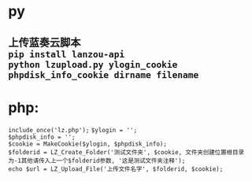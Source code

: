 # py

上传蓝奏云脚本  
`pip install lanzou-api`  
`python lzupload.py ylogin_cookie phpdisk_info_cookie dirname filename`  
---------------------------------------------------------------------------
# php:  
`include_once('lz.php');`
`$ylogin = '';`  
`$phpdisk_info = '';`  
`$cookie = MakeCookie($ylogin, $phpdisk_info);`  
`$folderid = LZ_Create_Folder('测试文件夹', $cookie, 文件夹创建位置根目录为-1其他请传入上一个$folderid参数, '这是测试文件夹注释');`  
`echo $url = LZ_Upload_File('上传文件名字', $folderid, $cookie);`  
